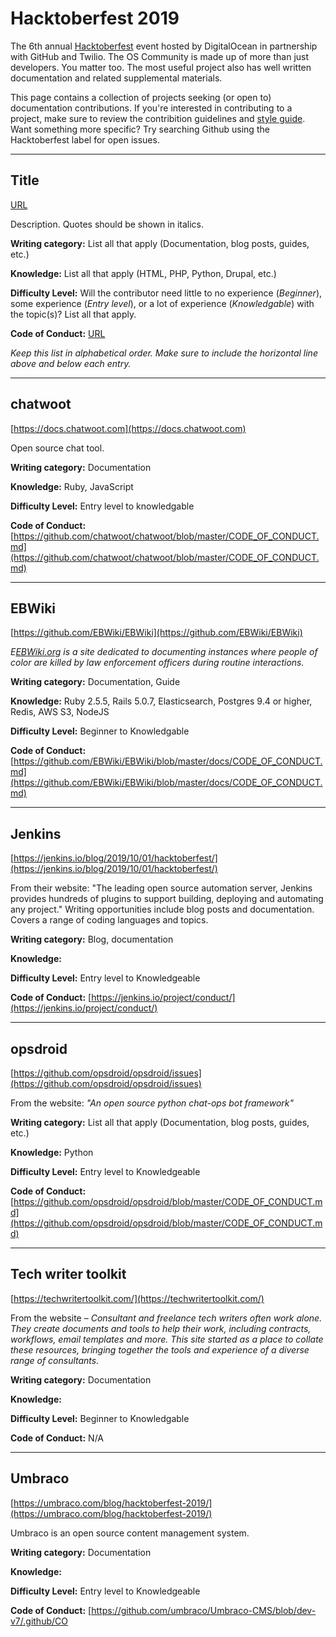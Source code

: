 # Hacktoberfest 2019
The 6th annual [Hacktoberfest](https://hacktoberfest.digitalocean.com) event hosted by DigitalOcean in partnership with GitHub and Twilio. The OS Community is made up of more than just developers. You matter too. The most useful project also has well written documentation and related supplemental materials.

This page contains a collection of projects seeking (or open to) documentation contributions. If you're interested in contributing to a project, make sure to review the contribition guidelines and [style guide](/styleguides.md). Want something more specific? Try searching Github using the Hacktoberfest label for open issues.

---

## Title
[URL](URL)

Description. Quotes should be shown in italics.  

**Writing category:** List all that apply (Documentation, blog posts, guides, etc.)

**Knowledge:** List all that apply (HTML, PHP, Python, Drupal, etc.)

**Difficulty Level:** Will the contributor need little to no experience (*Beginner*), some experience (*Entry level*), or a lot of experience (*Knowledgable*) with the topic(s)? List all that apply.

**Code of Conduct:** [URL](URL)

*Keep this list in alphabetical order. Make sure to include the horizontal line above and below each entry.*

___

## chatwoot
[https://docs.chatwoot.com](https://docs.chatwoot.com)

Open source chat tool.  

**Writing category:** Documentation

**Knowledge:** Ruby, JavaScript

**Difficulty Level:** Entry level to knowledgable

**Code of Conduct:** [https://github.com/chatwoot/chatwoot/blob/master/CODE_OF_CONDUCT.md](https://github.com/chatwoot/chatwoot/blob/master/CODE_OF_CONDUCT.md)

___

## EBWiki
[https://github.com/EBWiki/EBWiki](https://github.com/EBWiki/EBWiki)

*E[EBWiki.org](BWiki.org) is a site dedicated to documenting instances where people of color are killed by law enforcement officers during routine interactions.* 

**Writing category:** Documentation, Guide

**Knowledge:** Ruby 2.5.5, Rails 5.0.7, Elasticsearch, Postgres 9.4 or higher, Redis, AWS S3, NodeJS

**Difficulty Level:** Beginner to Knowledgable

**Code of Conduct:** [https://github.com/EBWiki/EBWiki/blob/master/docs/CODE_OF_CONDUCT.md](https://github.com/EBWiki/EBWiki/blob/master/docs/CODE_OF_CONDUCT.md)

___

## Jenkins
[https://jenkins.io/blog/2019/10/01/hacktoberfest/](https://jenkins.io/blog/2019/10/01/hacktoberfest/)

From their website: "The leading open source automation server, Jenkins provides hundreds of plugins to support building, deploying and automating any project." Writing opportunities include blog posts and documentation. Covers a range of coding languages and topics. 

**Writing category:** Blog, documentation

**Knowledge:** 

**Difficulty Level:** Entry level to Knowledgeable

**Code of Conduct:** [https://jenkins.io/project/conduct/](https://jenkins.io/project/conduct/)

___

## opsdroid
[https://github.com/opsdroid/opsdroid/issues](https://github.com/opsdroid/opsdroid/issues)

From the website: *"An open source python chat-ops bot framework"*  

**Writing category:** List all that apply (Documentation, blog posts, guides, etc.)

**Knowledge:** Python

**Difficulty Level:** Entry level to Knowledgeable

**Code of Conduct:** [https://github.com/opsdroid/opsdroid/blob/master/CODE_OF_CONDUCT.md](https://github.com/opsdroid/opsdroid/blob/master/CODE_OF_CONDUCT.md)

---

## Tech writer toolkit
[https://techwritertoolkit.com/](https://techwritertoolkit.com/)

From the website – *Consultant and freelance tech writers often work alone. They create documents and tools to help their work, including contracts, workflows, email templates and more. This site started as a place to collate these resources, bringing together the tools and experience of a diverse range of consultants.*  

**Writing category:** Documentation

**Knowledge:** 

**Difficulty Level:** Beginner to Knowledgable

**Code of Conduct:** N/A

___


## Umbraco
[https://umbraco.com/blog/hacktoberfest-2019/](https://umbraco.com/blog/hacktoberfest-2019/)

Umbraco is an open source content management system.  

**Writing category:** Documentation

**Knowledge:** 

**Difficulty Level:** Entry level to Knowledgeable

**Code of Conduct:** [https://github.com/umbraco/Umbraco-CMS/blob/dev-v7/.github/CO

